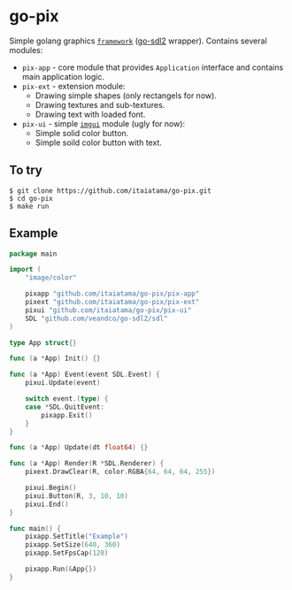 # go-pix
Simple golang graphics [`framework`](https://en.wikipedia.org/wiki/Application_framework) ([go-sdl2](https://github.com/veandco/go-sdl2) wrapper).
Contains several modules: 
* `pix-app` - core module that provides `Application` interface and contains main application logic.
* `pix-ext` - extension module:
	- Drawing simple shapes (only rectangels for now).
	- Drawing textures and sub-textures.
	- Drawing text with loaded font.
* `pix-ui` - simple [`imgui`](https://en.wikipedia.org/wiki/Immediate_mode_GUI) module (ugly for now):
	- Simple solid color button.
	- Simple soild color button with text.

## To try
```
$ git clone https://github.com/itaiatama/go-pix.git
$ cd go-pix
$ make run
```

## Example
``` go
package main

import (
	"image/color"

	pixapp "github.com/itaiatama/go-pix/pix-app"
	pixext "github.com/itaiatama/go-pix/pix-ext"
	pixui "github.com/itaiatama/go-pix/pix-ui"
	SDL "github.com/veandco/go-sdl2/sdl"
)

type App struct{}

func (a *App) Init() {}

func (a *App) Event(event SDL.Event) {
	pixui.Update(event)

	switch event.(type) {
	case *SDL.QuitEvent:
		pixapp.Exit()
	}
}

func (a *App) Update(dt float64) {}

func (a *App) Render(R *SDL.Renderer) {
	pixext.DrawClear(R, color.RGBA{64, 64, 64, 255})

	pixui.Begin()
	pixui.Button(R, 3, 10, 10)
	pixui.End()
}

func main() {
	pixapp.SetTitle("Example")
	pixapp.SetSize(640, 360)
	pixapp.SetFpsCap(120)

	pixapp.Run(&App{})
}
```
